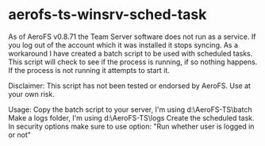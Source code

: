 aerofs-ts-winsrv-sched-task
==========
As of AeroFS v0.8.71 the Team Server software does not run as a service. If you log out of the account which it was installed it stops syncing. As a workaround I have created a batch script to be used with scheduled tasks. This script will check to see if the process is running, if so nothing happens. If the process is not running it attempts to start it.

Disclaimer:
This script has not been tested or endorsed by AeroFS. Use at your own risk. 

Usage:
Copy the batch script to your server, I'm using d:\AeroFS-TS\batch
Make a logs folder, I'm using d:\AeroFS-TS\logs
Create the scheduled task. In security options make sure to use option: "Run whether user is logged in or not"
